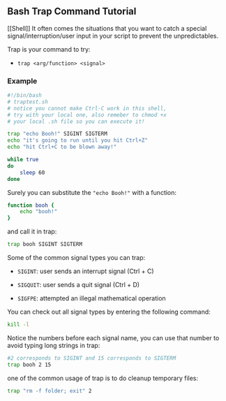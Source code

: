 ## Bash Trap Command Tutorial
[[Shell]]
It often comes the situations that you want to catch a special signal/interruption/user input in your script to prevent the unpredictables.

Trap is your command to try:

-   `trap <arg/function> <signal>`

### Example

```bash
#!/bin/bash
# traptest.sh
# notice you cannot make Ctrl-C work in this shell, 
# try with your local one, also remeber to chmod +x 
# your local .sh file so you can execute it!

trap "echo Booh!" SIGINT SIGTERM
echo "it's going to run until you hit Ctrl+Z"
echo "hit Ctrl+C to be blown away!"

while true        
do
    sleep 60       
done
```

Surely you can substitute the `"echo Booh!"` with a function:

```bash
function booh {
    echo "booh!"
}
```

and call it in trap:

```bash
trap booh SIGINT SIGTERM
```

Some of the common signal types you can trap:

-   `SIGINT`: user sends an interrupt signal (Ctrl + C)
    
-   `SIGQUIT`: user sends a quit signal (Ctrl + D)
    
-   `SIGFPE`: attempted an illegal mathematical operation
    

You can check out all signal types by entering the following command:

```bash
kill -l
```

Notice the numbers before each signal name, you can use that number to avoid typing long strings in trap:

```bash
#2 corresponds to SIGINT and 15 corresponds to SIGTERM
trap booh 2 15
```

one of the common usage of trap is to do cleanup temporary files:

```bash
trap "rm -f folder; exit" 2
```